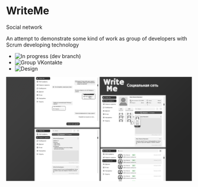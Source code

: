 # WriteMe
 Social network

An attempt to demonstrate some kind of work as group of developers with Scrum developing technology
 
- ![In progress (dev branch)](https://github.com/AigizIskuzhin/WriteMe/tree/dev)
- ![Group VKontakte](https://vk.com/writemedev)
- ![Design](https://github.com/AigizIskuzhin/WriteMe/tree/release/Documentation/Design/Website)

![ ](https://github.com/AigizIskuzhin/WriteMe/blob/dev/Documentation/Design/Website/Images/PresentationSmall.png)

